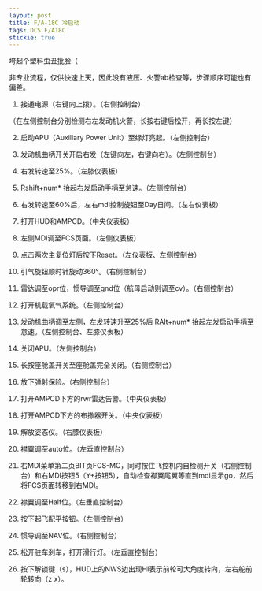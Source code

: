 ```yaml
---
layout: post
title: F/A-18C 冷启动
tags: DCS F/A18C
stickie: true
---
```


垮起个塑料虫丑批脸（

非专业流程，仅供快速上天，因此没有液压、火警ab检查等，步骤顺序可能也有偏差。

1. 接通电源（右键向上拨）。（右侧控制台）

（在左侧控制台分别检测右左发动机火警，长按右键后松开，再长按左键）

2. 启动APU（Auxiliary Power Unit）至绿灯亮起。（左侧控制台）

3. 发动机曲柄开关开启右发（左键向左，右键向右）。（左侧控制台）

4. 右发转速至25%。（左膝仪表板）

5. Rshift+num* 抬起右发启动手柄至怠速。（左侧控制台）

6. 右发转速至60%后，左右mdi控制旋钮至Day日间。（左右仪表板）

7. 打开HUD和AMPCD。（中央仪表板）

8. 左侧MDI调至FCS页面。（左侧仪表板）

9. 点击两次主复位灯后按下Reset。（左仪表板、左侧控制台）

10. 引气旋钮顺时针旋动360°。（右侧控制台）

11. 雷达调至opr位，惯导调至gnd位（航母启动则调至cv）。（右侧控制台）

12. 打开机载氧气系统。（左侧控制台）

13. 发动机曲柄调至左侧，左发转速升至25%后 RAlt+num* 抬起左发启动手柄至怠速。（左侧控制台、左膝仪表板）

14. 关闭APU。（左侧控制台）

15. 长按座舱盖开关至座舱盖完全关闭。（右侧控制台）

16. 放下弹射保险。（右侧控制台）

17. 打开AMPCD下方的rwr雷达告警。（中央仪表板）

18. 打开AMPCD下方的布撒器开关。（中央仪表板）

19. 解放姿态仪。（右膝仪表板）

20. 襟翼调至auto位。（左垂直控制台）

21. 右MDI菜单第二页BIT页FCS-MC，同时按住飞控机内自检测开关（右侧控制台）和右MDI按钮5（Y+按钮5），自动检查襟翼尾翼等直到mdi显示go，然后将FCS页面转移到右MDI。

22. 襟翼调至Half位。（左垂直控制台）

23. 按下起飞配平按钮。（左侧控制台）

24. 惯导调至NAV位。（右侧控制台）

25. 松开驻车刹车，打开滑行灯。（左垂直控制台）

26. 按下解锁键（s），HUD上的NWS边出现HI表示前轮可大角度转向，左右舵前轮转向（z x）。

